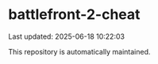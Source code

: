 # battlefront-2-cheat

Last updated: 2025-06-18 10:22:03

This repository is automatically maintained.
